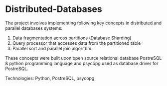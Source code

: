 # Distributed-Databases

The project involves implementing following key concepts in distributed and parallel databases systems:

1. Data fragmentation across partitions (Database Sharding)
2. Query processor that accesses data from the partitioned table
3. Parallel sort and parallel join algorithm.

These concepts were built upon open source relational database PostreSQL & python programming language and psycopg used as database driver for PostreSQL.

Technologies: Python, PostreSQL, psycopg
